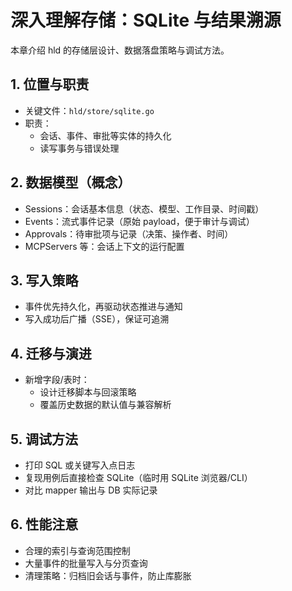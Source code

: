 # 深入理解存储：SQLite 与结果溯源

本章介绍 hld 的存储层设计、数据落盘策略与调试方法。

## 1. 位置与职责
- 关键文件：`hld/store/sqlite.go`
- 职责：
  - 会话、事件、审批等实体的持久化
  - 读写事务与错误处理

## 2. 数据模型（概念）
- Sessions：会话基本信息（状态、模型、工作目录、时间戳）
- Events：流式事件记录（原始 payload，便于审计与调试）
- Approvals：待审批项与记录（决策、操作者、时间）
- MCPServers 等：会话上下文的运行配置

## 3. 写入策略
- 事件优先持久化，再驱动状态推进与通知
- 写入成功后广播（SSE），保证可追溯

## 4. 迁移与演进
- 新增字段/表时：
  - 设计迁移脚本与回滚策略
  - 覆盖历史数据的默认值与兼容解析

## 5. 调试方法
- 打印 SQL 或关键写入点日志
- 复现用例后直接检查 SQLite（临时用 SQLite 浏览器/CLI）
- 对比 mapper 输出与 DB 实际记录

## 6. 性能注意
- 合理的索引与查询范围控制
- 大量事件的批量写入与分页查询
- 清理策略：归档旧会话与事件，防止库膨胀
